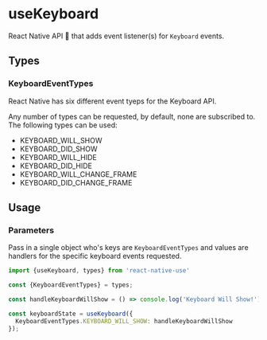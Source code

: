 # useKeyboard

React Native API 🎣 that adds event listener(s) for `Keyboard` events.

## Types

### KeyboardEventTypes

React Native has six different event tyeps for the Keyboard API.

Any number of types can be requested, by default, none are subscribed to.  The following types can be used:

- KEYBOARD_WILL_SHOW
- KEYBOARD_DID_SHOW
- KEYBOARD_WILL_HIDE
- KEYBOARD_DID_HIDE
- KEYBOARD_WILL_CHANGE_FRAME
- KEYBOARD_DID_CHANGE_FRAME

## Usage

### Parameters

Pass in a single object who's keys are `KeyboardEventTypes` and values are handlers for the specific keyboard events requested.

```javascript
import {useKeyboard, types} from 'react-native-use'

const {KeyboardEventTypes} = types;

const handleKeyboardWillShow = () => console.log('Keyboard Will Show!')

const keyboardState = useKeyboard({
  KeyboardEventTypes.KEYBOARD_WILL_SHOW: handleKeyboardWillShow
});
```


